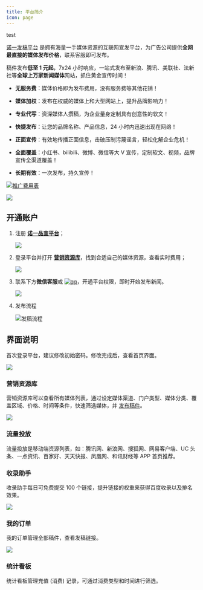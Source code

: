 ```yaml
---
title: 平台简介
icon: page
---
```


test

[诺一发稿平台](http://www.brandipo.com/) 是拥有海量一手媒体资源的互联网宣发平台，为广告公司提供**全网最直接的媒体发布价格**，联系客服即可发布。

稿件发布**低至 1 元起**，7x24 小时响应，一站式发布至新浪、腾讯、美联社、法新社等**全球上万家新闻媒体**网站，抓住黄金宣传时间！

- **无服务费**：媒体价格即为发布费用，没有服务费等其他花销！

- **媒体加权**：发布在权威的媒体上和大型网站上，提升品牌影响力！

- **专业代写**：资深媒体人撰稿，为企业量身定制具有创意性的软文！

- **快捷发布**：让您的品牌名称、产品信息，24 小时内迅速出现在网络！

- **正面宣传**：有效地传播正面信息，击破压制污蔑谣言，轻松化解企业危机！

- **全面覆盖**：小红书、bilibili、微博、微信等大 V 宣传，定制软文、视频，品牌宣传全渠道覆盖！

- **长期有效**：一次发布，持久宣传！

[![](https://www.seoipo.com/svg/download.svg)推广费用表](http://ziyuan.seoipo.com/%E8%AF%BA%E4%B8%80%E5%93%81%E5%AE%A3%E8%B5%84%E6%BA%90%E8%A1%A8.xlsx)

[![](http://tc.seoipo.com/18-1-15/5979037.jpg)](http://www.brandipo.com)

## 开通账户

1. 注册 [**诺一品宣平台**](http://www.brandipo.com/)；

   ![](http://tc.seoipo.com/20210122163314.png?imageMogr2/thumbnail/!50p)

2. 登录平台并打开 [**营销资源库**](http://www.brandipo.com/adm/adm_start_announce?pageType=media)，找到合适自己的媒体资源，查看实时费用；

   ![](http://tc.seoipo.com/20191227135725.png)

3. 联系下方**微信客服**或 [![qq](http://tc.seoipo.com/qq.png)](http://wpa.qq.com/msgrd?v=3&uin=244538479&site=qq&menu=yes)，开通平台权限，即时开始发布新闻。

   ![](http://tc.seoipo.com/20191022150417.jpg?imageMogr2/thumbnail/!50p)

4. 发布流程

   ![发稿流程](http://tc.seoipo.com/20210331124023.png)

## 界面说明

首次登录平台，建议修改初始密码。修改完成后，查看首页界面。

![](http://tc.seoipo.com/20191227135533.png)

### 营销资源库

营销资源库可以查看所有媒体列表，通过设定媒体渠道、门户类型、媒体分类、覆盖区域、价格、时间等条件，快速筛选媒体，并 [发布稿件](./posting/news-release.html)。

![](http://tc.seoipo.com/20191227135725.png)

### 流量投放

流量投放是移动端资源列表，如：腾讯网、新浪网、搜狐网、网易客户端、UC 头条、一点资讯、百家好、天天快报、凤凰网、和讯财经等 APP 首页推荐。

### 收录助手

收录助手每日可免费提交 100 个链接，提升链接的权重来获得百度收录以及排名效果。

![](http://tc.seoipo.com/20191227115245.png)

### 我的订单

我的订单管理全部稿件，查看发稿链接。

![](http://tc.seoipo.com/20191227140409.png)

### 统计看板

统计看板管理充值 (消费) 记录，可通过消费类型和时间进行筛选。
